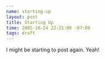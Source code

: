 ```yaml
---
name: starting-up
layout: post
title: Starting Up
time: 2005-10-24 22:21:00 -07:00
tags: draft
---
```

I might be starting to post again. Yeah!
